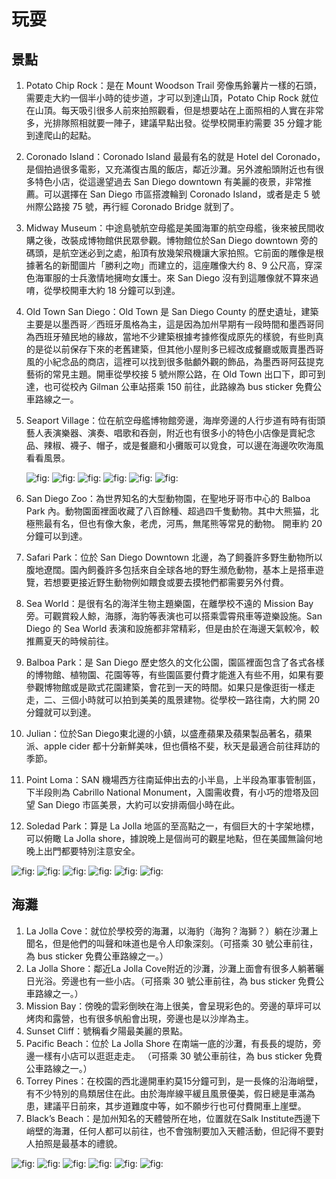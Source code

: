 # 玩耍

## 景點 <a id="-0"></a>

1. Potato Chip Rock：是在 Mount Woodson Trail 旁像馬鈴薯片一樣的石頭，需要走大約一個半小時的徒步道，才可以到達山頂，Potato Chip Rock 就位在山頂。每天吸引很多人前來拍照觀看，但是想要站在上面照相的人實在非常多，光排隊照相就要一陣子，建議早點出發。從學校開車約需要 35 分鐘才能到達爬山的起點。
2. Coronado Island：Coronado Island 最最有名的就是 Hotel del Coronado，是個拍過很多電影，又充滿復古風的飯店，鄰近沙灘。另外渡船頭附近也有很多特色小店，從這邊望過去 San Diego downtown 有美麗的夜景，非常推薦。可以選擇在 San Diego 市區搭渡輪到 Coronado Island，或者是走 5 號州際公路接 75 號，再行經 Coronado Bridge 就到了。
3. Midway Museum：中途島號航空母艦是美國海軍的航空母艦，後來被民間收購之後，改裝成博物館供民眾參觀。博物館位於San Diego downtown 旁的碼頭，是航空迷必到之處，船頂有放幾架飛機讓大家拍照。它前面的雕像是根據著名的新聞圖片「勝利之吻」而建立的，這座雕像大约 8、9 公尺高，穿深色海軍服的士兵激情地擁吻女護士。來 San Diego 沒有到這雕像就不算來過唷，從學校開車大約 18 分鐘可以到達。
4. Old Town San Diego：Old Town 是 San Diego County 的歷史遺址，建築主要是以墨西哥／西班牙風格為主，這是因為加州早期有一段時間和墨西哥同為西班牙殖民地的緣故，當地不少建築根據考據修復成原先的樣貌，有些則真的是從以前保存下來的老舊建築，但其他小屋則多已經改成餐廳或販賣墨西哥風的小紀念品的商店，這裡可以找到很多骷顱外觀的飾品，為墨西哥阿茲提克藝術的常見主題。開車從學校接 5 號州際公路，在 Old Town 出口下，即可到達，也可從校內 Gilman 公車站搭乘 150 前往，此路線為 bus sticker 免費公車路線之一。
5. Seaport Village：位在航空母艦博物館旁邊，海岸旁邊的人行步道有時有街頭藝人表演樂器、演奏、唱歌和吞劍，附近也有很多小的特色小店像是賣紀念品、辣椒、襪子、帽子，或是餐廳和小攤販可以覓食，可以邊在海邊吹吹海風看看風景。

   ![fig:](https://github.com/ucsdtgsa/ucsd-tgsa-handbook/tree/b0a7da19c6e37afed1db6a14866a3f02f8c1e7f8/zai_mei_sheng_huo/Pics/potato_chip) ![fig:](https://github.com/ucsdtgsa/ucsd-tgsa-handbook/tree/b0a7da19c6e37afed1db6a14866a3f02f8c1e7f8/zai_mei_sheng_huo/Pics/coronado) ![fig:](https://github.com/ucsdtgsa/ucsd-tgsa-handbook/tree/b0a7da19c6e37afed1db6a14866a3f02f8c1e7f8/zai_mei_sheng_huo/Pics/midway_1) ![fig:](https://github.com/ucsdtgsa/ucsd-tgsa-handbook/tree/b0a7da19c6e37afed1db6a14866a3f02f8c1e7f8/zai_mei_sheng_huo/Pics/midway_2) ![fig:](https://github.com/ucsdtgsa/ucsd-tgsa-handbook/tree/b0a7da19c6e37afed1db6a14866a3f02f8c1e7f8/zai_mei_sheng_huo/Pics/oldtownsd) ![fig:](https://github.com/ucsdtgsa/ucsd-tgsa-handbook/tree/b0a7da19c6e37afed1db6a14866a3f02f8c1e7f8/zai_mei_sheng_huo/Pics/seaport_village)

6. San Diego Zoo：為世界知名的大型動物園，在聖地牙哥市中心的 Balboa Park 內。動物園面裡面收藏了八百餘種、超過四千隻動物。其中大熊猫，北極熊最有名，但也有像大象，老虎，河馬，無尾熊等常見的動物。 開車約 20 分鐘可以到達。
7. Safari Park：位於 San Diego Downtown 北邊，為了飼養許多野生動物所以腹地遼闊。園內飼養許多包括來自全球各地的野生瀕危動物，基本上是搭車遊覽，若想要更接近野生動物例如餵食或要去摸牠們都需要另外付費。
8. Sea World：是很有名的海洋生物主題樂園，在離學校不遠的 Mission Bay 旁。可觀賞殺人鯨，海豚，海豹等表演也可以搭乘雲霄飛車等遊樂設施。San Diego 的 Sea World 表演和設施都非常精彩，但是由於在海邊天氣較冷，較推薦夏天的時候前往。
9. Balboa Park：是 San Diego 歷史悠久的文化公園，園區裡面包含了各式各樣的博物館、植物園、花園等等，有些園區要付費才能進入有些不用，如果有要參觀博物館或是歐式花園建築，會花到一天的時間。如果只是像逛街一樣走走，二、三個小時就可以拍到美美的風景建物。從學校一路往南，大約開 20 分鐘就可以到達。
10. Julian：位於San Diego東北邊的小鎮，以盛產蘋果及蘋果製品著名，蘋果派、apple cider 都十分新鮮美味，但也價格不斐，秋天是最適合前往拜訪的季節。
11. Point Loma：SAN 機場西方往南延伸出去的小半島，上半段為軍事管制區，下半段則為 Cabrillo National Monument，入園需收費，有小巧的燈塔及回望 San Diego 市區美景，大約可以安排兩個小時在此。
12. Soledad Park：算是 La Jolla 地區的至高點之一，有個巨大的十字架地標，可以俯瞰 La Jolla shore，據說晚上是個尚可的觀星地點，但在美國無論何地晚上出門都要特別注意安全。

![fig:](https://github.com/ucsdtgsa/ucsd-tgsa-handbook/tree/b0a7da19c6e37afed1db6a14866a3f02f8c1e7f8/zai_mei_sheng_huo/Pics/san_diego_zoo) ![fig:](https://github.com/ucsdtgsa/ucsd-tgsa-handbook/tree/b0a7da19c6e37afed1db6a14866a3f02f8c1e7f8/zai_mei_sheng_huo/Pics/sdzoo1) ![fig:](https://github.com/ucsdtgsa/ucsd-tgsa-handbook/tree/b0a7da19c6e37afed1db6a14866a3f02f8c1e7f8/zai_mei_sheng_huo/Pics/sdzoo2) ![fig:](https://github.com/ucsdtgsa/ucsd-tgsa-handbook/tree/b0a7da19c6e37afed1db6a14866a3f02f8c1e7f8/zai_mei_sheng_huo/Pics/safari_park) ![fig:](https://github.com/ucsdtgsa/ucsd-tgsa-handbook/tree/b0a7da19c6e37afed1db6a14866a3f02f8c1e7f8/zai_mei_sheng_huo/Pics/sea_world) ![fig:](https://github.com/ucsdtgsa/ucsd-tgsa-handbook/tree/b0a7da19c6e37afed1db6a14866a3f02f8c1e7f8/zai_mei_sheng_huo/Pics/balboa_park)

## 海灘 <a id="-1"></a>

1. La Jolla Cove：就位於學校旁的海灘，以海豹（海狗？海獅？）躺在沙灘上聞名，但是他們的叫聲和味道也是令人印象深刻。（可搭乘 30 號公車前往，為 bus sticker 免費公車路線之一。）
2. La Jolla Shore：鄰近La Jolla Cove附近的沙灘，沙灘上面會有很多人躺著曬日光浴。旁邊也有一些小店。（可搭乘 30 號公車前往，為 bus sticker 免費公車路線之一。）
3. Mission Bay：傍晚的雲彩倒映在海上很美，會呈現彩色的。旁邊的草坪可以烤肉和露營，也有很多帆船會出現，旁邊也是以沙岸為主。
4. Sunset Cliff：號稱看夕陽最美麗的景點。
5. Pacific Beach：位於 La Jolla Shore 在南端一底的沙灘，有長長的堤防，旁邊一樣有小店可以逛逛走走。 （可搭乘 30 號公車前往，為 bus sticker 免費公車路線之一。）
6. Torrey Pines：在校園的西北邊開車約莫15分鐘可到，是一長條的沿海峭壁，有不少特別的鳥類居住在此。由於海岸線平緩且風景優美，假日總是車滿為患，建議平日前來，其步道難度中等，如不願步行也可付費開車上崖壁。
7. Black’s Beach：是加州知名的天體營所在地，位置就在Salk Institute西邊下峭壁的海灘，任何人都可以前往，也不會強制要加入天體活動，但記得不要對人拍照是最基本的禮貌。

![fig:](https://github.com/ucsdtgsa/ucsd-tgsa-handbook/tree/b0a7da19c6e37afed1db6a14866a3f02f8c1e7f8/zai_mei_sheng_huo/Pics/la_jolla_cove) ![fig:](https://github.com/ucsdtgsa/ucsd-tgsa-handbook/tree/b0a7da19c6e37afed1db6a14866a3f02f8c1e7f8/zai_mei_sheng_huo/Pics/la_jolla_shore) ![fig:](https://github.com/ucsdtgsa/ucsd-tgsa-handbook/tree/b0a7da19c6e37afed1db6a14866a3f02f8c1e7f8/zai_mei_sheng_huo/Pics/mission_bay) ![fig:](https://github.com/ucsdtgsa/ucsd-tgsa-handbook/tree/b0a7da19c6e37afed1db6a14866a3f02f8c1e7f8/zai_mei_sheng_huo/Pics/missionbay) ![fig:](https://github.com/ucsdtgsa/ucsd-tgsa-handbook/tree/b0a7da19c6e37afed1db6a14866a3f02f8c1e7f8/zai_mei_sheng_huo/Pics/sunset_cliff) ![fig:](https://github.com/ucsdtgsa/ucsd-tgsa-handbook/tree/b0a7da19c6e37afed1db6a14866a3f02f8c1e7f8/zai_mei_sheng_huo/Pics/pacific_beach)


